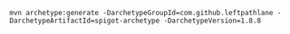` mvn archetype:generate -DarchetypeGroupId=com.github.leftpathlane -DarchetypeArtifactId=spigot-archetype -DarchetypeVersion=1.8.8 `